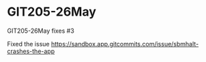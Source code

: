 # GIT205-26May
GIT205-26May
fixes #3

Fixed the issue https://sandbox.app.gitcommits.com/issue/sbmhalt-crashes-the-app
